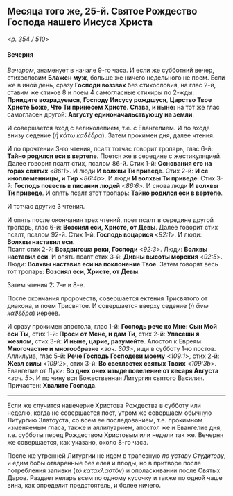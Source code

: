 
## Месяца того же, 25-й. Святое Рождество Господа нашего Иисуса Христа  

<*p. 354 / 510*>

#### Вечерня

*Вечером*, знаменует в начале 9-го часа. И если же субботний вечер, стихословим **Блажен муж**, больше 
же ничего недельного не поем. Если же в иной день, сразу **Господи воззвах** без стихословия, 
на глас 2-й, ставим же стихов 8 и поем 4 самогласные стихиры по 2-жды: **Приидите возрадуемся**, 
**Господу Иисусу рождшуся**, **Царство Твое Христе Боже**, **Что Ти принесем Христе**. 
**Слава, и ныне:** на тот же глас самогласен другой: **Августу единоначальствующу на земли**.    

И совершается вход с великолепием, т.е. с Евангелием. И по входе внизу седение (*ἡ κάτω καϑέδρα*). 
Затем прокимен дня, далее чтения. 

И по прочтении 3-го чтения, псалт тотчас говорит тропарь, глас 6-й: **Тайно родился еси в вертепе**. 
Поется же в середине с жестикуляцией. Далее говорит псалт стих, псалом 86-й. 
Стих 1-й: **Основания eго на горах святых** <*86:1*>. И люди **И волхвы Ти приведе**. 
Стих 2-й: **И се иноплеменницы, и Тир** <*86:4b*>. И люди **И волхвы Ти приведе**. 
Стих 3-й: **Господь повесть в писании людей** <*86:6*>. И снова люди **И волхвы Ти приведе**. 
И опять псалт этот тропарь: **Тайно родился еси в вертепе**. 

И тотчас другие 3 чтения. 

И опять после окончания трех чтений, поет псалт в середине другой тропарь, глас 6-й: 
**Возсиял еси, Христе, от Девы**. Далее говорит стих псалт, псалом 92-й. 
Стих 1-й: **Господь воцарися** <*92:1*>. И люди: **Волхвы наставил еси**.  
Псалт стих 2-й: **Воздвигоша реки, Господи** <*92:3*>. Люди: **Волхвы наставил еси**.
И опять псалт стих 3-й: **Дивны высоты морския** <*92:5*>. Люди: **Волхвы наставил еси на поклонение Твое**. 
Затем говорят весь тот тропарь: **Возсиял еси, Христе, от Девы**. 

Затем чтения 2: 7-е и 8-е. 

После окончания пророчеств, совершается ектения Трисвятого от диакона, и поем Трисвятое. 
И совершается вверху седение (*ἡ ἄνω καϑέδρα*) иереев. 

И сразу прокимен апостола, глас 1-й: **Господь рече ко Мне: Сын Мой еси Ты**, 
стих 1-й: **Проси от Мене, и дам Ти**, стих 2-й: **Упасеши я жезлом**, 
стих 3-й: **И ныне, царие, разумейте**. 
Апостол к Евреям: **Многочастне и многообразне** <*зач. 303*>, ищи в субботу 1-ю постов. 
Аллилуиа, глас 5-й: **Рече Господь Господеви моему** <*109:1*>, стих 2-й: **Жезл силы** <*109:2*>, 
стих 3-й: **Во светлостех святых Твоих** <*109:3b*>. 
Евангелие от Луки: **Во днех онех изыде повеление от кесаря Августа** <*зач. 5*>. 
И по чину вся Божественная Литургия святого Василия. 
Причастен: **Хвалите Господа**.      

--- 

Если же случится навечерие Христова Рождества в субботу или неделю, когда не совершается пост, 
утром же совершаем обычную Литургию Златоуста, со всем ее последованием, т.е. прокимном изменяемым 
гласа, также и аллилуарием, апостол же и Евангелие дня, т.е. субботы перед Рождеством Христовым или 
недели так же. Вечерня же совершается, как указано, около 8-го часа.  

После же утренней Литургии не идем в трапезную *по уставу Студитову*, и едим бобы отваренные без 
елея и плоды, но в притворе после потребления запивки (*τὸ κατακλαστὸν*) и ополаскивании после Святых 
Даров. Раздает келарь всем по одному кусочку и также по одной чаше вина, как определит предстоятель, 
и более ничего. 
